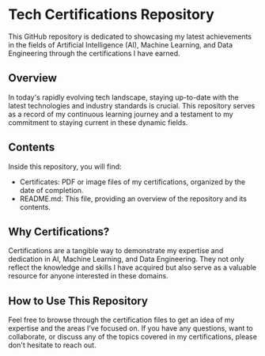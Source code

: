 # Tech Certifications Repository

This GitHub repository is dedicated to showcasing my latest achievements in the fields of Artificial Intelligence (AI), Machine Learning, and Data Engineering through the certifications I have earned. 

## Overview

In today's rapidly evolving tech landscape, staying up-to-date with the latest technologies and industry standards is crucial. This repository serves as a record of my continuous learning journey and a testament to my commitment to staying current in these dynamic fields.

## Contents

Inside this repository, you will find:

- Certificates: PDF or image files of my certifications, organized by the date of completion.
- README.md: This file, providing an overview of the repository and its contents.

## Why Certifications?

Certifications are a tangible way to demonstrate my expertise and dedication in AI, Machine Learning, and Data Engineering. They not only reflect the knowledge and skills I have acquired but also serve as a valuable resource for anyone interested in these domains.

## How to Use This Repository

Feel free to browse through the certification files to get an idea of my expertise and the areas I've focused on. If you have any questions, want to collaborate, or discuss any of the topics covered in my certifications, please don't hesitate to reach out.
